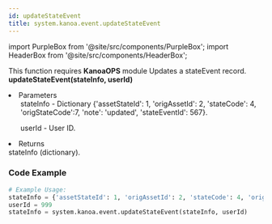 ```yaml
---
id: updateStateEvent
title: system.kanoa.event.updateStateEvent
---
```


import PurpleBox from '@site/src/components/PurpleBox';
import HeaderBox from '@site/src/components/HeaderBox';

<PurpleBox>This function requires <b>KanoaOPS</b> module</PurpleBox>
<HeaderBox header="Description">
    Updates a stateEvent record.
</HeaderBox>
<HeaderBox header="Syntax">
    <b>updateStateEvent(stateInfo, userId)</b>
    <li>Parameters <br />
        <ul>stateInfo - Dictionary &#123;'assetStateId': 1, 'origAssetId': 2, 'stateCode': 4, 'origStateCode':7, 'note': 'updated', 'stateEventId': 567}.</ul>
        <ul>userId - User ID.</ul>
    </li>
    <li>Returns <br />
        stateInfo (dictionary).
    </li>
</HeaderBox>

### Code Example

```python
# Example Usage:
stateInfo = {'assetStateId': 1, 'origAssetId': 2, 'stateCode': 4, 'origStateCode':7, 'note': 'updated', 'stateEventId': 567}
userId = 999
stateInfo = system.kanoa.event.updateStateEvent(stateInfo, userId)


